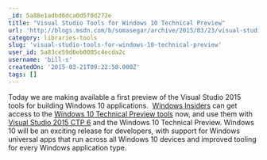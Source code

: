 ```yaml
---
_id: 5a88e1adbd6dca0d5f0d272e
title: "Visual Studio Tools for Windows 10 Technical Preview"
url: 'http://blogs.msdn.com/b/somasegar/archive/2015/03/23/visual-studio-tools-for-windows-10-technical-preview.aspx'
category: libraries-tools
slug: 'visual-studio-tools-for-windows-10-technical-preview'
user_id: 5a83ce59d6eb0005c4ecda2c
username: 'bill-s'
createdOn: '2015-03-21T09:22:58.000Z'
tags: []
---
```


Today we are making available a first preview of the Visual Studio 2015 tools for building Windows 10 applications.  <a href="https://insider.windows.com/">Windows Insiders</a> can get access to the <a href="http://dev.windows.com/en-US/windows-10-developer-preview-tools">Windows 10 Technical Preview tools</a> now, and use them with <a href="https://www.visualstudio.com/en-us/news/vs2015-vs.aspx">Visual Studio 2015 CTP 6</a> and the Windows 10 Technical Preview. Windows 10 will be an exciting release for developers, with support for Windows universal apps that run across all Windows 10 devices and improved tooling for every Windows application type.
